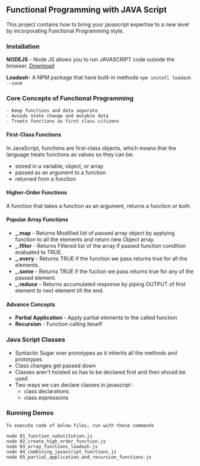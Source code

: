 ## Functional Programming with JAVA Script

This project contains how to bring your javascript expertise to a new level by incorporating Functional Programming style.



### Installation

**NODEJS** - Node JS allows you to run JAVASCRIPT code outside the browser. [Download](https://nodejs.org/en/download/)

**Loadash**- A NPM package that have built-in methods 
	``npm install loadash --save ``





### Core Concepts of Functional Programming

	- Keep functions and data separate 
	- Avoids state change and mutable data
	- Treats functions as first class citizens




#### First-Class Functions 

In JavaScript, functions are first-class objects, which means that the language treats functions as values so they can be:

 - stored in a variable, object, or array
 - passed as an argument to a function
 - returned from a function




#### Higher-Order Functions 

A function that takes a function as an argument, returns a function or both




#### Popular Array Functions
 -  **_.map**    - Returns Modified list of passed array object by applying function to all the elements and return new Object array.
 -  **_.filter** - Returns Filtered list of the array if passed function condition evaluated to TRUE.
 -  **_.every**  - Returns TRUE if the function we pass returns true for all the elements.
 -  **_.some**   - Returns TRUE if the fuction we pass returns true for any of the passed element.
  - **_.reduce** - Returns accumulated response by piping OUTPUT of first element to next element till the end.




#### Advance Concepts
 -  **Partial Application**  - Apply partial elements to the called function
 -  **Recursion**  - Function calling iteself


### Java Script Classes

- Syntactic Sugar over prototypes as it inherits all the methods and prototypes
- Class changes get passed down 
- Classes aren't hoisted so has to be declared first and then should be used
- Two ways we can declare classes in javascript :
	- class declarations  
	- class expressions



### Running Demos

	To execute code of below files, run with these commands

	node 01_function_substitution.js
	node 02_create_high_order_function.js
	node 03_array_functions_loadash.js
	node 04_combining_javascript_functions.js
	node 05_partial_application_and_recursion_functions.js

